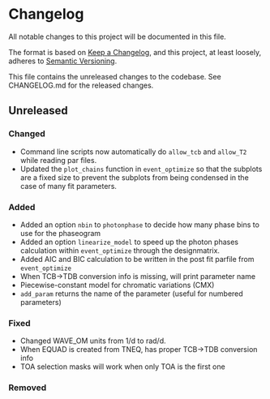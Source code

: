 # Changelog
All notable changes to this project will be documented in this file.

The format is based on [Keep a Changelog](https://keepachangelog.com/en/1.0.0/),
and this project, at least loosely, adheres to [Semantic Versioning](https://semver.org/spec/v2.0.0.html).

This file contains the unreleased changes to the codebase. See CHANGELOG.md for
the released changes.

## Unreleased
### Changed
- Command line scripts now automatically do `allow_tcb` and `allow_T2` while reading par files.
- Updated the `plot_chains` function in `event_optimize` so that the subplots are a fixed size to prevent the subplots from being condensed in the case of many fit parameters.
### Added
- Added an option `nbin` to `photonphase` to decide how many phase bins to use for the phaseogram
- Added an option `linearize_model` to speed up the photon phases calculation within `event_optimize` through the designmatrix.
- Added AIC and BIC calculation to be written in the post fit parfile from `event_optimize`
- When TCB->TDB conversion info is missing, will print parameter name
- Piecewise-constant model for chromatic variations (CMX)
- `add_param` returns the name of the parameter (useful for numbered parameters)
### Fixed
- Changed WAVE_OM units from 1/d to rad/d.
- When EQUAD is created from TNEQ, has proper TCB->TDB conversion info
- TOA selection masks will work when only TOA is the first one
### Removed
